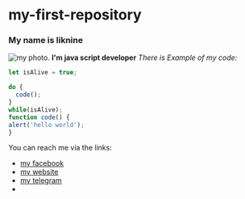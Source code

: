 # my-first-repository

### My name is liknine
![my photo](https://www.google.com/url?sa=i&url=https%3A%2F%2Fminecraft.fandom.com%2Fru%2Fwiki%2F%25D0%2596%25D0%25B0%25D1%2580%25D0%25B5%25D0%25BD%25D0%25B0%25D1%258F_%25D0%25B3%25D0%25BE%25D0%25B2%25D1%258F%25D0%25B4%25D0%25B8%25D0%25BD%25D0%25B0&psig=AOvVaw1iTyzjXFxadAS-GPt4ekWk&ust=1701080200879000&source=images&cd=vfe&ved=0CBEQjRxqFwoTCJDSudq34YIDFQAAAAAdAAAAABAE).
**I'm java script developer**
*There is Example of my code:*
```javascript
let isAlive = true;

do {
  code();
}
while(isAlive);
function code() {
alert('hello world');
}
```

You can reach me via the links:
* [my facebook](http://github.com)
* [my website](http://github.com)
* [my telegram](http://github.com)
* 

